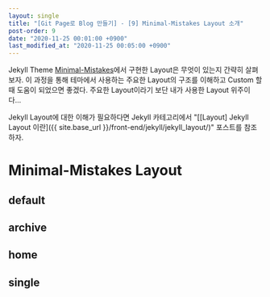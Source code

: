 ```yaml
---
layout: single
title: "[Git Page로 Blog 만들기] - [9] Minimal-Mistakes Layout 소개"
post-order: 9
date: "2020-11-25 00:01:00 +0900"
last_modified_at: "2020-11-25 00:05:00 +0900"
---
```

Jekyll Theme [Minimal-Mistakes](https://github.com/mmistakes/minimal-mistakes)에서 구현한 Layout은 무엇이 있는지 간략히 살펴보자.
이 과정을 통해 테마에서 사용하는 주요한 Layout의 구조를 이해하고 Custom 할 때 도움이 되었으면 좋겠다.
<span class="md-monologue">주요한 Layout이라기 보단 내가 사용한 Layout 위주이다...</span>

Jekyll Layout에 대한 이해가 필요하다면 Jekyll 카테고리에서 "[[Layout] Jekyll Layout 이란]({{ site.base_url }}/front-end/jekyll/jekyll_layout/)" 포스트를 참조하자.

# Minimal-Mistakes Layout

## default

## archive

## home

## single
